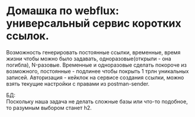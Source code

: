 <h1> Домашка по webflux: <br> универсальный сервис коротких ссылок. </h1>

<p> Возможность генерировать постоянные ссылки, временные, время жизни чтобы можно было задавать, одноразовые(открыли - она погибла), N-разовые. Временные и одноразовые сделать покороче из возможного, постоянные - подлинее чтобы покрыть 1 трлн уникальных записей.
Авторизация - кейклок на сервисе создания ссылки, можно взять текущие настройки с правами из postman-sender. </p>

<p> БД: <br>
Поскольку наша задача не делать сложные базы или что-то подобное, то разумным выбором станет h2.</p>

